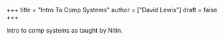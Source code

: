 +++
title = "Intro To Comp Systems"
author = ["David Lewis"]
draft = false
+++

Intro to comp systems as taught by Nitin.
